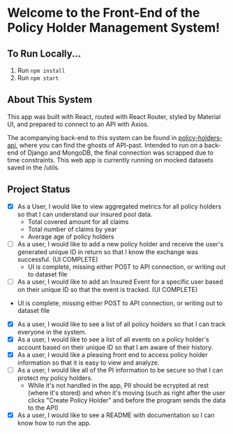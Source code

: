 # Welcome to the Front-End of the Policy Holder Management System!

## To Run Locally...
1. Run `npm install`
2. Run `npm start`

## About This System
This app was built with React, routed with React Router, styled by Material UI, and prepared to connect to an API with Axios.

The acompanying back-end to this system can be found in [policy-holders-api](https://github.com/kate-perry/policy-holders-api), where you can find the ghosts of API-past. Intended to run on a back-end of Django and MongoDB, the final connection was scrapped due to time constraints. This web app is currently running on mocked datasets saved in the /utils.

## Project Status
- [X] As a User, I would like to view aggregated metrics for all policy holders so that I can understand our insured pool data.
    - Total covered amount for all claims
    - Total number of claims by year
    - Average age of policy holders
- [ ] As a user, I would like to add a new policy holder and receive the user's generated unique ID in return so that I know the exchange was successful. (UI COMPLETE)
    - UI is complete, missing either POST to API connection, or writing out to dataset file
- [ ] As a user, I would like to add an Insured Event for a specific user based on their unique ID so that the event is tracked. (UI COMPLETE)
- UI is complete, missing either POST to API connection, or writing out to dataset file
- [X] As a user, I would like to see a list of all policy holders so that I can track everyone in the system.
- [X] As a user, I would like to see a list of all events on a policy holder's account based on their unique ID so that I am aware of their history.
- [X] As a user, I would like a pleasing front end to access policy holder information so that it is easy to view and analyze.
- [ ] As a user, I would like all of the PI information to be secure so that I can protect my policy holders.
    - While it's not handled in the app, PII should be ecrypted at rest (where it's stored) and when it's moving (such as right after the user clicks "Create Policy Holder" and before the program sends the data to the API)
- [X] As a user, I would like to see a README with documentation so I can know how to run the app.
